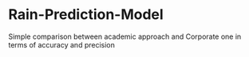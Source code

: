 # Rain-Prediction-Model
Simple comparison between academic approach and Corporate one in terms of accuracy and precision
